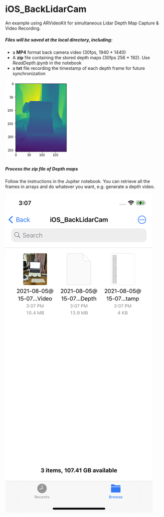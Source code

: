 # iOS_BackLidarCam

An example using ARVideoKit for simultaneous Lidar Depth Map Capture & Video Recording.



##### Files will be saved at the local directory, including:

* a **MP4** format back camera video (30fps, 1940 * 1440)
* A **zip** file containing the stored depth maps (30fps 256 * 192). Use *ReadDepth.ipynb* in the notebook
* a **txt** file recording the timestamp of each depth frame for future synchronization



![image](https://github.com/dirk61/iOS_BackLidarCam/blob/master/images/1555b7ed-b9fe-4ab8-b6c9-29f40c35d2b0.png)



##### Process the zip file of Depth maps

Follow the instructions in the Jupiter notebook. You can retrieve all the frames in arrays and do whatever you want, e.g. generate a depth video.

![image](https://github.com/dirk61/iOS_BackLidarCam/blob/master/images/IMG_3964.PNG)
